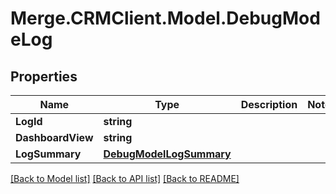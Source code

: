 # Merge.CRMClient.Model.DebugModeLog

## Properties

Name | Type | Description | Notes
------------ | ------------- | ------------- | -------------
**LogId** | **string** |  | 
**DashboardView** | **string** |  | 
**LogSummary** | [**DebugModelLogSummary**](DebugModelLogSummary.md) |  | 

[[Back to Model list]](../README.md#documentation-for-models) [[Back to API list]](../README.md#documentation-for-api-endpoints) [[Back to README]](../README.md)

